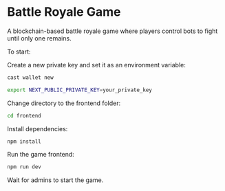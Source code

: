 # Battle Royale Game

A blockchain-based battle royale game where players control bots to fight until only one remains.

To start:

Create a new private key and set it as an environment variable:

```bash
cast wallet new
```

```bash
export NEXT_PUBLIC_PRIVATE_KEY=your_private_key
```

Change directory to the frontend folder:

```bash
cd frontend
```

Install dependencies:

```bash
npm install
```

Run the game frontend:

```bash
npm run dev
```

Wait for admins to start the game.